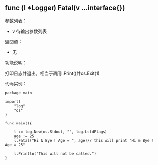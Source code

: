 ## func (l *Logger) Fatal(v ...interface{})

参数列表：

- v 待输出参数列表

返回值：

- 无

功能说明：

打印日志并退出。相当于调用l.Print()并os.Exit(1)

代码实例：

	package main

	import(
		"log"
		"os"
	)

	func main(){

		l := log.New(os.Stdout, "", log.LstdFlags)
		age := 25
		l.Fatal("Hi & Bye ! Age = ", age)// this will print "Hi & Bye ! Age = 25"

		l.Println("This will not be called.")
	}

